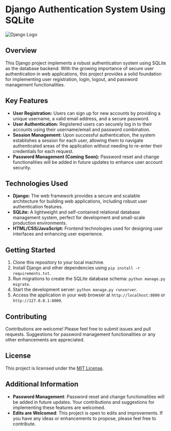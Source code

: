 # Django Authentication System Using SQLite

![Django Logo](https://www.djangoproject.com/s/img/logos/django-logo-negative.png)

## Overview

This Django project implements a robust authentication system using SQLite as the database backend. With the growing importance of secure user authentication in web applications, this project provides a solid foundation for implementing user registration, login, logout, and password management functionalities.

## Key Features

- **User Registration:** Users can sign up for new accounts by providing a unique username, a valid email address, and a secure password.
- **User Authentication:** Registered users can securely log in to their accounts using their username/email and password combination.
- **Session Management:** Upon successful authentication, the system establishes a session for each user, allowing them to navigate authenticated areas of the application without needing to re-enter their credentials for each request.
- **Password Management (Coming Soon):** Password reset and change functionalities will be added in future updates to enhance user account security.

## Technologies Used

- **Django:** The web framework provides a secure and scalable architecture for building web applications, including robust user authentication features.
- **SQLite:** A lightweight and self-contained relational database management system, perfect for development and small-scale production environments.
- **HTML/CSS/JavaScript:** Frontend technologies used for designing user interfaces and enhancing user experience.

## Getting Started

1. Clone this repository to your local machine.
2. Install Django and other dependencies using `pip install -r requirements.txt`.
3. Run migrations to create the SQLite database schema: `python manage.py migrate`.
4. Start the development server: `python manage.py runserver`.
5. Access the application in your web browser at `http://localhost:8000` or `http://127.0.0.1:8000`.

## Contributing

Contributions are welcome! Please feel free to submit issues and pull requests. Suggestions for password management functionalities or any other enhancements are appreciated.

## License

This project is licensed under the [MIT License](LICENSE).

## Additional Information

- **Password Management**: Password reset and change functionalities will be added in future updates. Your contributions and suggestions for implementing these features are welcomed.
- **Edits are Welcomed**: This project is open to edits and improvements. If you have any ideas or enhancements to propose, please feel free to contribute.
